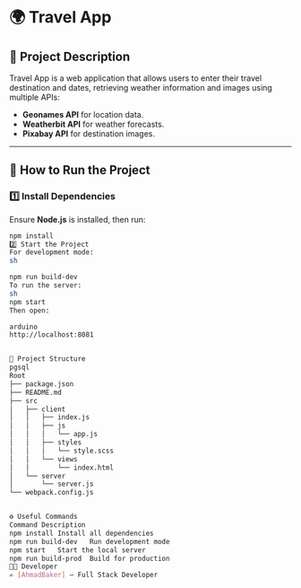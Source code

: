 # 🌍 Travel App

## 📌 Project Description  
Travel App is a web application that allows users to enter their travel destination and dates, retrieving weather information and images using multiple APIs:  
- **Geonames API** for location data.  
- **Weatherbit API** for weather forecasts.  
- **Pixabay API** for destination images.  

---

## 🚀 How to Run the Project  

### 1️⃣ Install Dependencies  
Ensure **Node.js** is installed, then run:  
```sh
npm install
2️⃣ Start the Project
For development mode:
sh

npm run build-dev
To run the server:
sh
npm start
Then open:

arduino
http://localhost:8081


📂 Project Structure
pgsql
Root
├── package.json
├── README.md
├── src
│   ├── client
│   │   ├── index.js
│   │   ├── js
│   │   │   └── app.js
│   │   ├── styles
│   │   │   └── style.scss
│   │   └── views
│   │       └── index.html 
│   └── server
│       └── server.js
└── webpack.config.js  


⚙ Useful Commands
Command	Description
npm install	Install all dependencies
npm run build-dev	Run development mode
npm start	Start the local server
npm run build-prod	Build for production
👨‍💻 Developer
✍ [AhmadBaker] – Full Stack Developer

